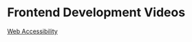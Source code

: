 #  Frontend Development Videos


[Web Accessibility](https://youtu.be/e2nkq3h1P68?si=g3OKN0AKPPprizSt)